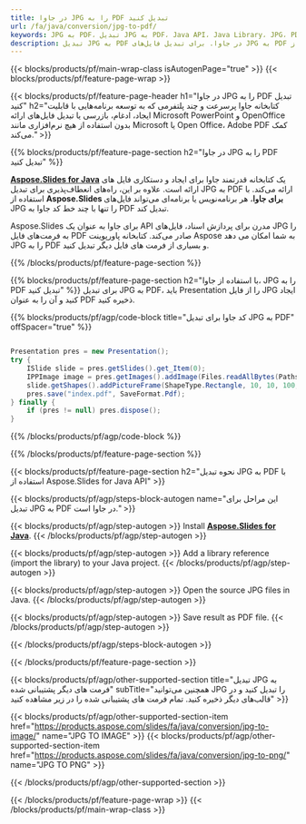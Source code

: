 ```yaml
---
title: در جاوا JPG را به PDF تبدیل کنید
url: /fa/java/conversion/jpg-to-pdf/
keywords: JPG به PDF، تبدیل JPG به PDF، Java API، Java Library، JPG، PDF
description: تبدیل JPG به PDF در جاوا. برای تبدیل فایل‌های JPG به PDF از API کتابخانه جاوا استفاده کنید
---
```


{{< blocks/products/pf/main-wrap-class isAutogenPage="true" >}}
{{< blocks/products/pf/feature-page-wrap >}}

{{< blocks/products/pf/feature-page-header h1="در جاوا JPG را به PDF تبدیل کنید" h2="کتابخانه جاوا پرسرعت و چند پلتفرمی که به توسعه برنامه‌هایی با قابلیت ایجاد، ادغام، بازرسی یا تبدیل فایل‌های ارائه Microsoft PowerPoint و OpenOffice بدون استفاده از هیچ نرم‌افزاری مانند Microsoft یا Open Office، Adobe PDF کمک می‌کند." >}}

{{% blocks/products/pf/feature-page-section h2="در جاوا JPG را به PDF تبدیل کنید" %}}

[**Aspose.Slides for Java**](https://products.aspose.com/slides/fa/java/) یک کتابخانه قدرتمند جاوا برای ایجاد و دستکاری فایل های ارائه است. علاوه بر این، راه‌های انعطاف‌پذیری برای تبدیل JPG به PDF ارائه می‌کند. با استفاده از **Aspose.Slides برای جاوا**، هر برنامه‌نویس یا برنامه‌ای می‌تواند فایل‌های JPG را تنها با چند خط کد جاوا به PDF تبدیل کند.

Aspose.Slides برای جاوا به عنوان یک API مدرن برای پردازش اسناد، فایل‌های JPG را به فرمت‌های فایل PDF صادر می‌کند. کتابخانه پاورپوینت Aspose به شما امکان می دهد JPG را به PDF و بسیاری از فرمت های فایل دیگر تبدیل کنید.

{{% /blocks/products/pf/feature-page-section %}}

{{% blocks/products/pf/feature-page-section  h2="با استفاده از جاوا، JPG را به PDF تبدیل کنید" %}}
برای تبدیل JPG به PDF، باید Presentation را از فایل JPG ایجاد کنید و آن را به عنوان PDF ذخیره کنید.

{{% blocks/products/pf/agp/code-block title="کد جاوا برای تبدیل JPG به PDF" offSpacer="true" %}}

```java

Presentation pres = new Presentation();
try {
    ISlide slide = pres.getSlides().get_Item(0);
	IPPImage image = pres.getImages().addImage(Files.readAllBytes(Paths.get("image.jpg")));
	slide.getShapes().addPictureFrame(ShapeType.Rectangle, 10, 10, 100, 100, image);
    pres.save("index.pdf", SaveFormat.Pdf);
} finally {
    if (pres != null) pres.dispose();
}
```


{{% /blocks/products/pf/agp/code-block %}}

{{% /blocks/products/pf/feature-page-section %}}

{{< blocks/products/pf/feature-page-section  h2="نحوه تبدیل JPG به PDF با استفاده از Aspose.Slides for Java API" >}}

{{< blocks/products/pf/agp/steps-block-autogen name="این مراحل برای تبدیل JPG به PDF در جاوا است." >}}

{{< blocks/products/pf/agp/step-autogen >}}
Install [**Aspose.Slides for Java**](https://products.aspose.com/slides/fa/java/).
{{< /blocks/products/pf/agp/step-autogen >}}

{{< blocks/products/pf/agp/step-autogen >}}
Add a library reference (import the library) to your Java project.
{{< /blocks/products/pf/agp/step-autogen >}}

{{< blocks/products/pf/agp/step-autogen >}}
Open the source JPG files in Java.
{{< /blocks/products/pf/agp/step-autogen >}}

{{< blocks/products/pf/agp/step-autogen >}}
Save result as PDF file.
{{< /blocks/products/pf/agp/step-autogen >}}

{{< /blocks/products/pf/agp/steps-block-autogen >}}

{{< /blocks/products/pf/feature-page-section >}}

{{< blocks/products/pf/agp/other-supported-section title="تبدیل JPG به فرمت های دیگر پشتیبانی شده" subTitle="همچنین می‌توانید JPG را تبدیل کنید و در قالب‌های دیگر ذخیره کنید. تمام فرمت های پشتیبانی شده را در زیر مشاهده کنید" >}}

{{< blocks/products/pf/agp/other-supported-section-item href="https://products.aspose.com/slides/fa/java/conversion/jpg-to-image/" name="JPG TO IMAGE" >}}
{{< blocks/products/pf/agp/other-supported-section-item href="https://products.aspose.com/slides/fa/java/conversion/jpg-to-png/" name="JPG TO PNG" >}}


{{< /blocks/products/pf/agp/other-supported-section >}}

{{< /blocks/products/pf/feature-page-wrap >}}
{{< /blocks/products/pf/main-wrap-class >}}